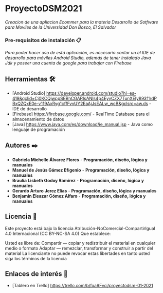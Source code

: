 # ProyectoDSM2021

_Creacion de una apliacion Ecommer para la materia Desarrollo de Sotfware para Moviles de la Universidad Don Bosco, El Salvador_

### Pre-requisitos de instalación 📋

_Para poder hacer uso de está aplicación, es necesario contar un el IDE de desarrollo para móviles Android Studio, además de tener instalado Java Jdk y poseer una cuenta de google para trabajar con Firebase_

## Herramientas 🛠️

* [Android Studio] https://developer.android.com/studio?hl=es-419&gclid=Cj0KCQjwppSEBhCGARIsANIs4p4EyyCZX7TunXEly893f1rdPBxQZQxE0e-v119AxRyg1cffFvvUY2EaAjJsEALw_wcB&gclsrc=aw.ds - IDE de desarrollo
* [Firebase] https://firebase.google.com/ - RealTime Database para el almacenamiento de datos
* [Java] https://www.java.com/es/download/ie_manual.jsp - Java como lenguaje de programación

## Autores ✒️

* **Gabriela Michelle Álvarez Flores** - **Programación, diseño, lógica y manuales**
* **Manuel de Jesús Gámez Efigenio** - **Programación, diseño, lógica y manuales**
* **Braulia Lisbeth Godoy Ramírez** - **Programación, diseño, lógica y manuales**
* **Gerardo Arturo Jerez Elías** - **Programación, diseño, lógica y manuales**
* **Benjamín Eleazar Gómez Alfaro** - **Programación, diseño, lógica y manuales**

## Licencia 📄

Este proyecto está bajo la licencia Atribución-NoComercial-CompartirIgual 4.0 Internacional (CC BY-NC-SA 4.0)
Que establece:

Usted es libre de:
Compartir — copiar y redistribuir el material en cualquier medio o formato
Adaptar — remezclar, transformar y construir a partir del material
La licenciante no puede revocar estas libertades en tanto usted siga los términos de la licencia

## Enlaces de interés 👀

* [Tablero en Trello] https://trello.com/b/foa9Fvci/proyectodsm-01-2021



